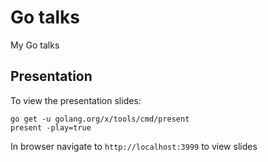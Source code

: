 # Go talks

My Go talks

## Presentation

To view the presentation slides:

    go get -u golang.org/x/tools/cmd/present
    present -play=true

In browser navigate to `http://localhost:3999` to view slides

